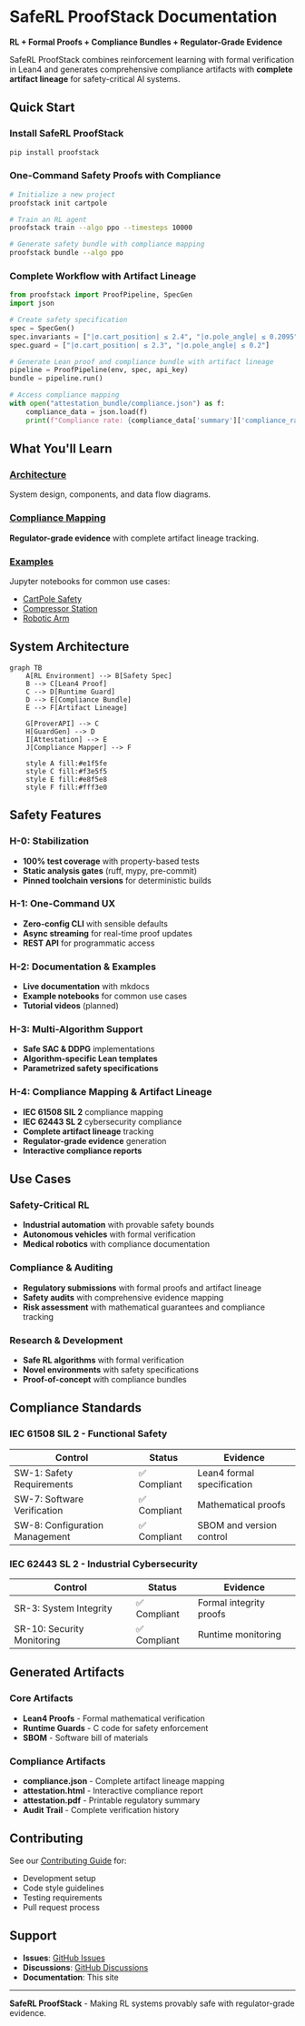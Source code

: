 # SafeRL ProofStack Documentation

**RL + Formal Proofs + Compliance Bundles + Regulator-Grade Evidence**

SafeRL ProofStack combines reinforcement learning with formal verification in Lean4 and generates comprehensive compliance artifacts with **complete artifact lineage** for safety-critical AI systems.

## Quick Start

### Install SafeRL ProofStack

```bash
pip install proofstack
```

### One-Command Safety Proofs with Compliance

```bash
# Initialize a new project
proofstack init cartpole

# Train an RL agent
proofstack train --algo ppo --timesteps 10000

# Generate safety bundle with compliance mapping
proofstack bundle --algo ppo
```

### Complete Workflow with Artifact Lineage

```python
from proofstack import ProofPipeline, SpecGen
import json

# Create safety specification
spec = SpecGen()
spec.invariants = ["|σ.cart_position| ≤ 2.4", "|σ.pole_angle| ≤ 0.2095"]
spec.guard = ["|σ.cart_position| ≤ 2.3", "|σ.pole_angle| ≤ 0.2"]

# Generate Lean proof and compliance bundle with artifact lineage
pipeline = ProofPipeline(env, spec, api_key)
bundle = pipeline.run()

# Access compliance mapping
with open("attestation_bundle/compliance.json") as f:
    compliance_data = json.load(f)
    print(f"Compliance rate: {compliance_data['summary']['compliance_rate']}%")
```

## What You'll Learn

### [Architecture](architecture.md)

System design, components, and data flow diagrams.

### [Compliance Mapping](compliance.md)

**Regulator-grade evidence** with complete artifact lineage tracking.

### [Examples](notebooks/)

Jupyter notebooks for common use cases:

- [CartPole Safety](notebooks/cartpole_safety.md)
- [Compressor Station](notebooks/compressor_station.md)
- [Robotic Arm](notebooks/robotic_arm.md)

## System Architecture

```mermaid
graph TB
    A[RL Environment] --> B[Safety Spec]
    B --> C[Lean4 Proof]
    C --> D[Runtime Guard]
    D --> E[Compliance Bundle]
    E --> F[Artifact Lineage]

    G[ProverAPI] --> C
    H[GuardGen] --> D
    I[Attestation] --> E
    J[Compliance Mapper] --> F

    style A fill:#e1f5fe
    style C fill:#f3e5f5
    style E fill:#e8f5e8
    style F fill:#fff3e0
```

## Safety Features

### H-0: Stabilization

- **100% test coverage** with property-based tests
- **Static analysis gates** (ruff, mypy, pre-commit)
- **Pinned toolchain versions** for deterministic builds

### H-1: One-Command UX

- **Zero-config CLI** with sensible defaults
- **Async streaming** for real-time proof updates
- **REST API** for programmatic access

### H-2: Documentation & Examples

- **Live documentation** with mkdocs
- **Example notebooks** for common use cases
- **Tutorial videos** (planned)

### H-3: Multi-Algorithm Support

- **Safe SAC & DDPG** implementations
- **Algorithm-specific Lean templates**
- **Parametrized safety specifications**

### H-4: Compliance Mapping & Artifact Lineage

- **IEC 61508 SIL 2** compliance mapping
- **IEC 62443 SL 2** cybersecurity compliance
- **Complete artifact lineage** tracking
- **Regulator-grade evidence** generation
- **Interactive compliance reports**

## Use Cases

### Safety-Critical RL

- **Industrial automation** with provable safety bounds
- **Autonomous vehicles** with formal verification
- **Medical robotics** with compliance documentation

### Compliance & Auditing

- **Regulatory submissions** with formal proofs and artifact lineage
- **Safety audits** with comprehensive evidence mapping
- **Risk assessment** with mathematical guarantees and compliance tracking

### Research & Development

- **Safe RL algorithms** with formal verification
- **Novel environments** with safety specifications
- **Proof-of-concept** with compliance bundles

## Compliance Standards

### IEC 61508 SIL 2 - Functional Safety

| Control                        | Status       | Evidence                   |
| ------------------------------ | ------------ | -------------------------- |
| SW-1: Safety Requirements      | ✅ Compliant | Lean4 formal specification |
| SW-7: Software Verification    | ✅ Compliant | Mathematical proofs        |
| SW-8: Configuration Management | ✅ Compliant | SBOM and version control   |

### IEC 62443 SL 2 - Industrial Cybersecurity

| Control                    | Status       | Evidence                |
| -------------------------- | ------------ | ----------------------- |
| SR-3: System Integrity     | ✅ Compliant | Formal integrity proofs |
| SR-10: Security Monitoring | ✅ Compliant | Runtime monitoring      |

## Generated Artifacts

### Core Artifacts

- **Lean4 Proofs** - Formal mathematical verification
- **Runtime Guards** - C code for safety enforcement
- **SBOM** - Software bill of materials

### Compliance Artifacts

- **compliance.json** - Complete artifact lineage mapping
- **attestation.html** - Interactive compliance report
- **attestation.pdf** - Printable regulatory summary
- **Audit Trail** - Complete verification history

## Contributing

See our [Contributing Guide](../CONTRIBUTING.md) for:

- Development setup
- Code style guidelines
- Testing requirements
- Pull request process

## Support

- **Issues**: [GitHub Issues](https://github.com/your-org/saferl-proofstack/issues)
- **Discussions**: [GitHub Discussions](https://github.com/your-org/saferl-proofstack/discussions)
- **Documentation**: This site

---

**SafeRL ProofStack** - Making RL systems provably safe with regulator-grade evidence.
